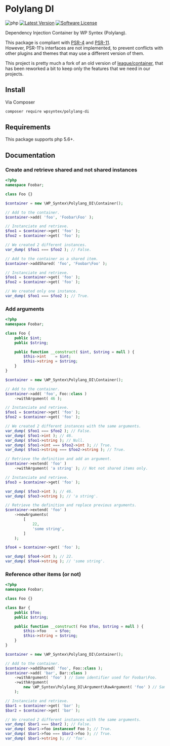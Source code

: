# Polylang DI

![php](https://badgen.net/packagist/php/wpsyntex/polylang-di)
[![Latest Version](https://badgen.net/packagist/v/wpsyntex/polylang-di/latest)](https://packagist.org/packages/wpsyntex/polylang-di)
[![Software License](https://badgen.net/github/license/polylang/polylang-di)](LICENSE.md)

Dependency Injection Container by WP Syntex (Polylang).

This package is compliant with [PSR-4](https://www.php-fig.org/psr/psr-4/) and [PSR-11](https://www.php-fig.org/psr/psr-11/).  
However, PSR-11's interfaces are not implemented, to prevent conflicts with other plugins and themes that may use a different version of them.

This project is pretty much a fork of an old version of [league/container](https://github.com/thephpleague/container), that has been reworked a bit to keep only the features that we need in our projects.

## Install

Via Composer

``` bash
composer require wpsyntex/polylang-di
```

## Requirements

This package supports php 5.6+.

## Documentation

### Create and retrieve shared and not shared instances

```php
<?php
namespace Foobar;

class Foo {}

$container = new \WP_Syntex\Polylang_DI\Container();

// Add to the container.
$container->add( 'foo', 'Foobar\Foo' );

// Instanciate and retrieve.
$foo1 = $container->get( 'foo' );
$foo2 = $container->get( 'foo' );

// We created 2 different instances.
var_dump( $foo1 === $foo2 ); // False.

// Add to the container as a shared item.
$container->addShared( 'foo', 'Foobar\Foo' );

// Instanciate and retrieve.
$foo1 = $container->get( 'foo' );
$foo2 = $container->get( 'foo' );

// We created only one instance.
var_dump( $foo1 === $foo2 ); // True.
```

### Add arguments

```php
<?php
namespace Foobar;

class Foo {
    public $int;
    public $string;

    public function __construct( $int, $string = null ) {
        $this->int    = $int;
        $this->string = $string;
    }
}

$container = new \WP_Syntex\Polylang_DI\Container();

// Add to the container.
$container->add( 'foo', Foo::class )
    ->withArgument( 46 );

// Instanciate and retrieve.
$foo1 = $container->get( 'foo' );
$foo2 = $container->get( 'foo' );

// We created 2 different instances with the same arguments.
var_dump( $foo1 === $foo2 ); // False.
var_dump( $foo1->int ); // 46.
var_dump( $foo1->string ); // Null.
var_dump( $foo1->int === $foo2->int ); // True.
var_dump( $foo1->string === $foo2->string ); // True.

// Retrieve the definition and add an argument.
$container->extend( 'foo' )
    ->withArgument( 'a string' ); // Not not shared items only.

// Instanciate and retrieve.
$foo3 = $container->get( 'foo' );

var_dump( $foo3->int ); // 46.
var_dump( $foo3->string ); // 'a string'.

// Retrieve the definition and replace previous arguments.
$container->extend( 'foo' )
    ->newArguments(
        [
            22,
            'some string',
        ]
    );

$foo4 = $container->get( 'foo' );

var_dump( $foo4->int ); // 22.
var_dump( $foo4->string ); // 'some string'.
```

### Reference other items (or not)

```php
<?php
namespace Foobar;

class Foo {}

class Bar {
    public $foo;
    public $string;

    public function __construct( Foo $foo, $string = null ) {
        $this->foo    = $foo;
        $this->string = $string;
    }
}

$container = new \WP_Syntex\Polylang_DI\Container();

// Add to the container.
$container->addShared( 'foo', Foo::class );
$container->add( 'bar', Bar::class )
    ->withArgument( 'foo' ) // Same identifier used for Foobar\Foo.
    ->withArgument(
        new \WP_Syntex\Polylang_DI\Argument\RawArgument( 'foo' ) // Same identifier used for Foobar\Foo, but we just want to pass a string here.
    );

// Instanciate and retrieve.
$bar1 = $container->get( 'bar' );
$bar2 = $container->get( 'bar' );

// We created 2 different instances with the same arguments.
var_dump( $bar1 === $bar2 ); // False.
var_dump( $bar1->foo instanceof Foo ); // True.
var_dump( $bar1->foo === $bar2->foo ); // True.
var_dump( $bar1->string ); // 'foo'.
```
